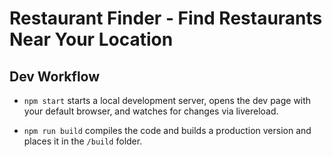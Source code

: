 # Restaurant Finder - Find Restaurants Near Your Location

## Dev Workflow

- `npm start` starts a local development server, opens the dev page with your default browser, and watches for changes via livereload.

- `npm run build` compiles the code and builds a production version and places it in the `/build` folder.
